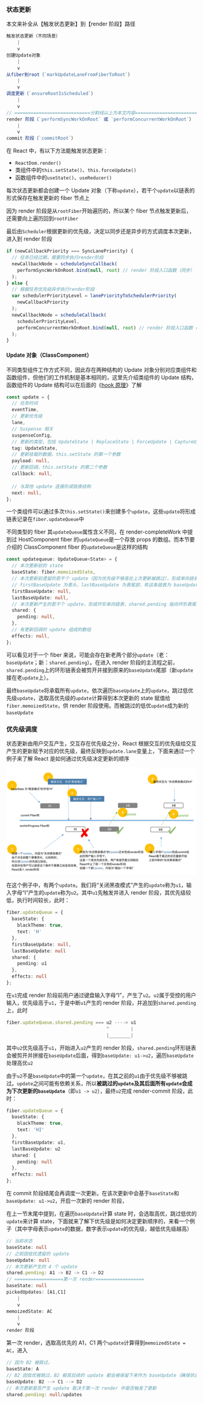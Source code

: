 ### 状态更新 

本文来补全从【触发状态更新】到【render 阶段】路径

```typescript
触发状态更新（不同场景）
    |
    v
创建Update对象
    |
    v
从fiber到root（`markUpdateLaneFromFiberToRoot`）
    |
    v
调度更新（`ensureRootIsScheduled`）
    |
    v
// ============================分割线以上为本文内容=============================
render 阶段（`performSyncWorkOnRoot` 或 `performConcurrentWorkOnRoot`）
    |
    v
commit 阶段（`commitRoot`）
```

在 React 中，有以下方法能触发状态更新：

- `ReactDom.render()`
- 类组件中的`this.setState()`、`this.forceUpdate()`
- 函数组件中的`useState()`、`useReducer()`

每次状态更新都会创建一个 Update 对象（下称`update`），若干个`update`以链表的形式保存在触发更新的 fiber 节点上

因为 render 阶段是从`rootFiber`开始遍历的，所以某个 fiber 节点触发更新后，还需要向上遍历回到`rootFiber`

最后由`Scheduler`根据更新的优先级，决定以同步还是异步的方式调度本次更新，进入到 render 阶段

```typescript
if (newCallbackPriority === SyncLanePriority) {
  // 任务已经过期，需要同步执行render阶段
  newCallbackNode = scheduleSyncCallback(
    performSyncWorkOnRoot.bind(null, root) // render 阶段入口函数（同步）
  );
} else {
  // 根据任务优先级异步执行render阶段
  var schedulerPriorityLevel = lanePriorityToSchedulerPriority(
    newCallbackPriority
  );
  newCallbackNode = scheduleCallback(
    schedulerPriorityLevel,
    performConcurrentWorkOnRoot.bind(null, root) // render 阶段入口函数（异步）
  );
}
```

#### Update 对象（ClassComponent）

不同类型组件工作方式不同，因此存在两种结构的 Update 对象分别对应类组件和函数组件，但他们的工作机制是基本相同的，这里先介绍类组件的 Update 结构，函数组件的 Update 结构可以在后面的《[hook 原理](./react-hook-mini.md)》了解 

```typescript
const update = {
  // 任务时间
  eventTime,
  // 更新优先级
  lane,
  // Suspense 相关
  suspenseConfig,
  // 更新的类型，包括 UpdateState | ReplaceState | ForceUpdate | CaptureUpdate
  tag: UpdateState,
  // 更新挂载的数据，this.setState 的第一个参数
  payload: null,
  // 更新回调，this.setState 的第二个参数
  callback: null,

  // 与其他 update 连接形成链表结构
  next: null,
};
```

一个类组件可以通过多次`this.setState()`来创建多个`update`，这些`update`将形成链表记录在`fiber.updateQueue`中

不同类型的 fiber 其`updateQueue`属性含义不同，在 render-completeWork 中提到过 HostComponent fiber 的`updateQueue`是一个存放 props 的数组。而本节要介绍的 ClassComponent fiber 的`updateQueue`是这样的结构

```typescript
const updatequeue: UpdateQueue<State> = {
  // 本次更新前的 state
  baseState: fiber.memoizedState,
  // 本次更新前遗留的若干个 update（因为优先级不够高在上次更新被跳过），形成单向链表
  // firstBaseUpdate 为表头，lastBaseUpdate 为表尾部，称这条链表为 baseUpdate
  firstBaseUpdate: null,
  lastBaseUpdate: null,
  // 本次更新产生的若干个 update，形成环形单向链表，shared.pending 指向环形表尾
  shared: {
    pending: null,
  },
  // 有更新回调的 update 组成的数组
  effects: null,
};
```

可以看见对于一个 fiber 来说，可能会存在新老两个部分`update`（老：`baseUpdate`；新：`shared.pending`）。在进入 render 阶段的主流程之前，`shared.pending`上的环形链表会被剪开并接到原来的`baseUpdate`尾部（新`update`接在老`update`上）。

最终`baseUpdate`将承载所有`update`，依次遍历`baseUpdate`上的`update`，跳过低优先级`update`，选取高优先级的`update`计算得到本次更新的 state 赋值给`fiber.memoizedState`，供 render 阶段使用。而被跳过的低优`update`成为新的`baseUpdate`

### 优先级调度

状态更新由用户交互产生，交互存在优先级之分，React 根据交互的优先级给交互产生的更新赋予对应的优先级，最终反映到`update.lane`变量上，下面来通过一个例子来了解 React 是如何通过优先级决定更新的顺序

![优先级如何决定更新的顺序](react-update.assets/update-process.png)

在这个例子中，有两个`update`。我们将“关闭黑夜模式”产生的`update`称为`u1`，输入字母“I”产生的`update`称为`u2`。其中`u1`先触发并进入 render 阶段，其优先级较低，执行时间较长，此时：

```typescript
fiber.updateQueue = {
  baseState: {
    blackTheme: true,
    text: 'H'
  },
  firstBaseUpdate: null,
  lastBaseUpdate: null
  shared: {
    pending: u1
  },
  effects: null
};
```

在`u1`完成 render 阶段前用户通过键盘输入字母“I”，产生了`u2`。`u2`属于受控的用户输入，优先级高于`u1`，于是中断`u1`产生的 render 阶段，并追加到`shared.pending`上，此时

```typescript
fiber.updateQueue.shared.pending === u2 ----> u1
                                     ^        |
                                     |________|
```

其中`u2`优先级高于`u1`，开始进入`u2`产生的 render 阶段，`shared.pending`环形链表会被剪开并拼接在`baseUpdate`后面，得到`baseUpdate: u1->u2`，遍历`baseUpdate`处理高优`u2`

由于`u2`不是`baseUpdate`中的第一个`update`，在其之前的`u1`由于优先级不够被跳过。`update`之间可能有依赖关系，所以**被跳过的`update`及其后面所有`update`会成为下次更新的`baseUpdate`**（即`u1 -> u2`），最终`u2`完成 render-commit 阶段，此时：

```typescript
fiber.updateQueue = {
  baseState: {
    blackTheme: true,
    text: 'HI'
  },
  firstBaseUpdate: u1,
  lastBaseUpdate: u2
  shared: {
    pending: null
  },
  effects: null
};
```

在 commit 阶段结尾会再调度一次更新。在该次更新中会基于`baseState`和`baseUpdate: u1->u2`，开启一次新的 render 阶段，





在上一节末尾中提到，在遍历`baseUpdate`计算 state 时，会选取高优，跳过低优的`update`来计算 state，下面就来了解下优先级是如何决定更新顺序的，来看一个例子（其中字母表示`update`的数据，数字表示`update`的优先级，越低优先级越高）

```typescript
// 当前状态
baseState: null
// 之前因低优遗留的 update
baseUpdate: null
// 本次更新产生的 4 个 update
shared.pending: A1 -> B2 -> C1 -> D2
// ==================第一次 render==================
baseState: null
pickedUpdates: [A1,C1]
    |
    v
memoizedState: AC
    |
    v
render 阶段
```

第一次 render，选取高优先的 A1，C1 两个`update`计算得到`memoizedState = AC`，进入

```typescript
// 因为 B2 被跳过，
baseState: A
// B2 因低优被跳过，B2 极其后续的 update 都会被保留下来作为 baseUpdate（确保状态的依赖关系）
baseUpdate: B2 --> C1 --> D2
// 本次更新是否产生 update 取决于第一次 render 中是否触发了更新
shared.pending: null/updates
```

